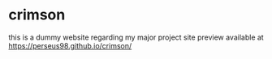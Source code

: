 # crimson
this is a dummy website regarding my major project
site preview available at https://perseus98.github.io/crimson/

